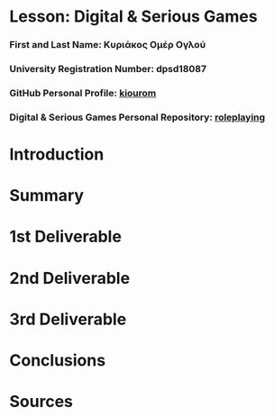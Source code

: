 # Lesson: Digital & Serious Games

### First and Last Name: Κυριάκος Ομέρ Ογλού 
### University Registration Number: dpsd18087
### GitHub Personal Profile: [kiourom](https://github.com/kiourom18)
### Digital & Serious Games Personal Repository: [roleplaying](https://github.com/kiourom18/Role-Playing-Game)

# Introduction

# Summary


# 1st Deliverable


# 2nd Deliverable


# 3rd Deliverable 


# Conclusions


# Sources
